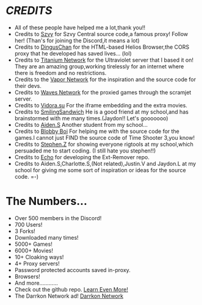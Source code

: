 # ***CREDITS***
- All of these people have helped me a lot,thank you!!
- Credits to [Szvy](https://github.com/szvy) for Szvy Central source code,a famous proxy! Follow her! (Than's for joining the Discord,it means a lot)
- Credits to [DingusChan](https://github.com/dinguschan-owo) for the HTML-based Helios Browser,the CORS proxy that he developed has saved lives... (lol)
- Credits to [Titanium Network](https://github.com/titaniumnetwork-dev) for the Ultraviolet server that I based it on! They are an amazing group,working tirelessly for an internet where there is freedom and no restrictions.
- Credits to the [Vapor Network](https://vapor.my) for the inspiration and the source code for their devs.
- Credits to [Waves Network](https://usewaves.site) for the proxied games through the scramjet server.
- Credits to [Vidora.su](watch.vidora.su) For the iframe embedding and the extra movies.
- Credits to [SmilingSandwich](https://www.youtube.com/@smilingsandwich) He is a good friend at my school,and has brainstormed with me many times.(Jaydon!! Let's gooooooo)
- Credits to [Aiden.S](https://github.com/nedialosis) Another student from my school...
- Credits to [Blobby Boi](https://github.com/Blobby-Boi) For helping me with the source code for the games.I cannot just FIND the source code of Time Shooter 3,you know!
- Credits to [Stephen.Z](https://github.com/whotheduckisthisaaaaaaaaaaaahhhh) for showing everyone rigtools at my school,which persuaded me to start coding. (I still hate you stephen!!)
- Credits to [Echo](https://github.com/3kh0) for developing the Ext-Remover repo.
- Credits to Aiden.S,Charlotte.S,(Not related),Justin.V and Jaydon.L at my school for giving me some sort of inspiration or ideas for the source code. =-)


# The Numbers...
- Over 500 members in the Discord!
- 700 Users!
- 3 Forks!
- Downloaded many times!
- 5000+ Games!
- 6000+ Movies!
- 10+ Cloaking ways!
- 4+ Proxy servers!
- Password protected accounts saved in-proxy.
- Browsers!
- And more............
- Check out the github repo. [Learn Even More!](https://github.com/Exploit-Master122/Darrkonv6)
- The Darrkon Network ad! [Darrkon Network](https://exploit-master122.github.io/darrkonad/)
